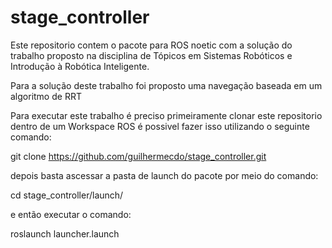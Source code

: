 # stage_controller

Este repositorio contem o pacote para ROS noetic com a solução do trabalho proposto na disciplina de  Tópicos em Sistemas Robóticos e Introdução à
Robótica Inteligente.

Para a solução deste trabalho foi proposto uma navegação baseada em um algoritmo de RRT

Para executar este trabalho é preciso primeiramente clonar este repositorio dentro de um Workspace ROS é possivel fazer isso utilizando o seguinte comando:

git clone https://github.com/guilhermecdo/stage_controller.git

depois basta ascessar a pasta de launch do pacote por meio do comando:

cd stage_controller/launch/

e então executar o comando:

roslaunch launcher.launch
